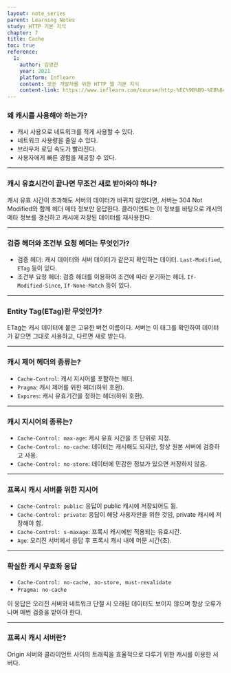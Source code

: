 ```yaml
---
layout: note_series
parent: Learning Notes
study: HTTP 기본 지식
chapter: 7
title: Cache
toc: true
reference:
  1:
    author: 김영한
    year: 2021
    platform: Inflearn
    content: 모든 개발자를 위한 HTTP 웹 기본 지식
    content-link: https://www.inflearn.com/course/http-%EC%9B%B9-%EB%84%A4%ED%8A%B8%EC%9B%8C%ED%81%AC
---
```


### 왜 캐시를 사용해야 하는가?

- 캐시 사용으로 네트워크를 적게 사용할 수 있다.
- 네트워크 사용량을 줄일 수 있다.
- 브라우저 로딩 속도가 빨라진다.
- 사용자에게 빠른 경험을 제공할 수 있다.

---

### 캐시 유효시간이 끝나면 무조건 새로 받아와야 하나?

캐시 유효 시간이 초과해도 서버의 데이터가 바뀌지 않았다면, 서버는 304 Not Modified와 함께 헤더 메타 정보만 응답한다. 클라이언트는 이 정보를 바탕으로 캐시의 메타 정보를 갱신하고 캐시에 저장된 데이터를 재사용한다.

---

### 검증 헤더와 조건부 요청 헤더는 무엇인가?

- 검증 헤더: 캐시 데이터와 서버 데이터가 같은지 확인하는 데이터. `Last-Modified`, `ETag` 등이 있다.
- 조건부 요청 헤더: 검증 헤더를 이용하여 조건에 따라 분기하는 헤더. `If-Modified-Since`, `If-None-Match` 등이 있다.

---

### Entity Tag(ETag)란 무엇인가?

ETag는 캐시 데이터에 붙은 고유한 버전 이름이다. 서버는 이 태그를 확인하여 데이터가 같으면 그대로 사용하고, 다르면 새로 받는다.

---

### 캐시 제어 헤더의 종류는?

- `Cache-Control`: 캐시 지시어를 포함하는 헤더.
- `Pragma`: 캐시 제어를 위한 헤더(하위 호환).
- `Expires`: 캐시 유효기간을 정하는 헤더(하위 호환).

---

### 캐시 지시어의 종류는?

- `Cache-Control: max-age`: 캐시 유효 시간을 초 단위로 지정.
- `Cache-Control: no-cache`: 데이터는 캐시해도 되지만, 항상 원본 서버에 검증하고 사용.
- `Cache-Control: no-store`: 데이터에 민감한 정보가 있으면 저장하지 않음.

---

### 프록시 캐시 서버를 위한 지시어

- `Cache-Control: public`: 응답이 public 캐시에 저장되어도 됨.
- `Cache-Control: private`: 응답이 해당 사용자만을 위한 것임, private 캐시에 저장해야 함.
- `Cache-Control: s-maxage`: 프록시 캐시에만 적용되는 유효시간.
- `Age`: 오리진 서버에서 응답 후 프록시 캐시 내에 머문 시간(초).

---

### 확실한 캐시 무효화 응답

- `Cache-Control: no-cache, no-store, must-revalidate`
- `Pragma: no-cache`

이 응답은 오리진 서버와 네트워크 단절 시 오래된 데이터도 보이지 않으며 항상 오류가 나며 매번 검증을 받아야 한다.

---

### 프록시 캐시 서버란?

Origin 서버와 클라이언트 사이의 트래픽을 효율적으로 다루기 위한 캐시를 이용한 서버다.

<img class="cdn-img" id="http-기본-지식-proxy.png"/>
